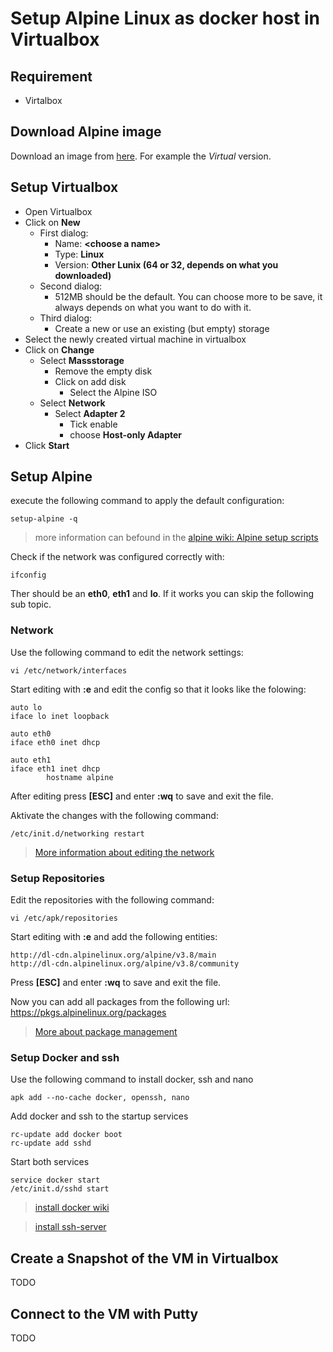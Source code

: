 # Setup Alpine Linux as docker host in Virtualbox

## Requirement

- Virtalbox

## Download Alpine image

Download an image from [here](https://www.alpinelinux.org/downloads/). For example the *Virtual* version.

## Setup Virtualbox

- Open Virtualbox
- Click on **New**
    - First dialog:
        - Name: **\<choose a name>**
        - Type: **Linux**
        - Version: **Other Lunix (64 or 32, depends on what you downloaded)**
    - Second dialog:
        - 512MB should be the default. You can choose more to be save, it always depends on what you want to do with it.
    - Third dialog:
        - Create a new or use an existing (but empty) storage
- Select the newly created virtual machine in virtualbox
- Click on **Change**
    - Select **Massstorage**
        - Remove the empty disk
        - Click on add disk
            - Select the Alpine ISO
    - Select **Network**
        - Select **Adapter 2**
            - Tick enable
            - choose **Host-only Adapter**
- Click **Start**

## Setup Alpine

execute the following command to apply the default configuration:

````shell
setup-alpine -q
````

> more information can befound in the [alpine wiki: Alpine setup scripts](https://wiki.alpinelinux.org/wiki/Alpine_setup_scripts)

Check if the network was configured correctly with:

````shell
ifconfig
````

Ther should be an **eth0**, **eth1** and **lo**. If it works you can skip the following sub topic.

### Network

Use the following command to edit the network settings:

````shell
vi /etc/network/interfaces
````

Start editing with **:e** and edit the config so that it looks like the folowing:

````config
auto lo
iface lo inet loopback

auto eth0
iface eth0 inet dhcp

auto eth1
iface eth1 inet dhcp
        hostname alpine
````

After editing press **[ESC]** and enter **:wq** to save and exit the file.

Aktivate the changes with the following command:

````shell
/etc/init.d/networking restart
````

> [More information about editing the network](https://wiki.alpinelinux.org/wiki/Configure_Networking#Interface_Configuration)

### Setup Repositories

Edit the repositories with the following command:

````shell
vi /etc/apk/repositories
````


Start editing with **:e** and add the following entities:

````config
http://dl-cdn.alpinelinux.org/alpine/v3.8/main
http://dl-cdn.alpinelinux.org/alpine/v3.8/community
`````

Press **[ESC]** and enter **:wq** to save and exit the file.

Now you can add all packages from the following url:
https://pkgs.alpinelinux.org/packages

> [More about package management](https://wiki.alpinelinux.org/wiki/Alpine_Linux_package_management)

### Setup Docker and ssh

Use the following command to install docker, ssh and nano

````shell
apk add --no-cache docker, openssh, nano
````

Add docker and ssh to the startup services

````shell
rc-update add docker boot
rc-update add sshd
````

Start both services

````shell
service docker start
/etc/init.d/sshd start
````

> [install docker wiki](https://wiki.alpinelinux.org/wiki/Docker)

> [install ssh-server](https://wiki.alpinelinux.org/wiki/Setting_up_a_ssh-server)


## Create a Snapshot of the VM in Virtualbox

TODO

## Connect to the VM with Putty

TODO